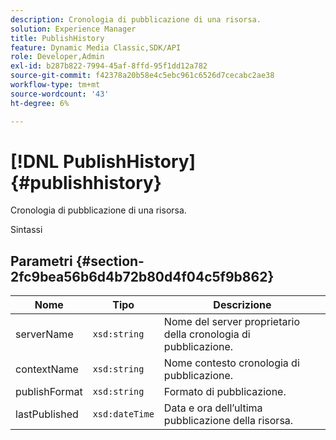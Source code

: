 ```yaml
---
description: Cronologia di pubblicazione di una risorsa.
solution: Experience Manager
title: PublishHistory
feature: Dynamic Media Classic,SDK/API
role: Developer,Admin
exl-id: b287b822-7994-45af-8ffd-95f1dd12a782
source-git-commit: f42378a20b58e4c5ebc961c6526d7cecabc2ae38
workflow-type: tm+mt
source-wordcount: '43'
ht-degree: 6%

---
```


# [!DNL PublishHistory]{#publishhistory}

Cronologia di pubblicazione di una risorsa.

Sintassi

## Parametri {#section-2fc9bea56b6d4b72b80d4f04c5f9b862}

| Nome | Tipo | Descrizione |
|---|---|---|
| serverName | `xsd:string` | Nome del server proprietario della cronologia di pubblicazione. |
| contextName | `xsd:string` | Nome contesto cronologia di pubblicazione. |
| publishFormat | `xsd:string` | Formato di pubblicazione. |
| lastPublished | `xsd:dateTime` | Data e ora dell’ultima pubblicazione della risorsa. |

